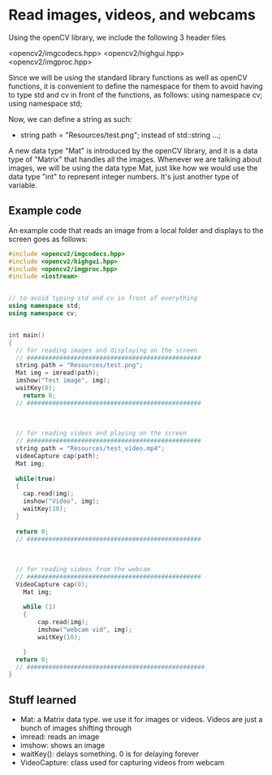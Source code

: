 # Read images, videos, and webcams

Using the openCV library, we include the following 3 header files

<opencv2/imgcodecs.hpp>
<opencv2/highgui.hpp>
<opencv2/imgproc.hpp>

Since we will be using the standard library functions as well as openCV functions, it is convenient to define the namespace for them to avoid having to type std and cv in front of the functions, as follows:
 using namespace cv;
 using namespace std;

Now, we can define a string as such:
- string path = "Resources/test.png"; instead of std::string ...;


A new data type "Mat" is introduced by the openCV library, and it is a data type of "Matrix" that handles all the images. Whenever we are talking about images, we will be using the data type Mat, just like how we would use the data type "int" to represent integer numbers. It's just another type of variable.

## Example code
An example code that reads an image from a local folder and displays to the screen goes as follows:

```c++
#include <opencv2/imgcodecs.hpp>
#include <opencv2/highgui.hpp>
#include <opencv2/imgproc.hpp>
#include <iostream>


// to avoid typing std and cv in front of everything
using namespace std;
using namespace cv;


int main()
{
  // for reading images and displaying on the screen
  // ################################################
  string path = "Resources/test.png";
  Mat img = imread(path);
  imshow("Test image", img);
  waitKey(0);
	return 0;
  // ################################################
  
  
  
  // for reading videos and playing on the screen
  // ################################################
  string path = "Resources/test_video.mp4";
  videoCapture cap(path);
  Mat img;
  
  while(true)
  {
    cap.read(img);
    imshow("Video", img);
    waitKey(10);
  }
  
  return 0;
  // ################################################
  
  
  
  // for reading videos from the webcam
  // ################################################
  VideoCapture cap(0);
	Mat img;
  
	while (1)
	{
		cap.read(img);
		imshow("webcam vid", img);
		waitKey(10);

	}
  return 0;
  // #################################################
}
```
## Stuff learned
- Mat: a Matrix data type. we use it for images or videos. Videos are just a bunch of images shifting through
- imread: reads an image
- imshow: shows an image 
- waitKey(): delays something. 0 is for delaying forever
- VideoCapture: class used for capturing videos from webcam

